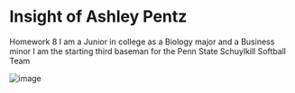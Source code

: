 # Insight of Ashley Pentz
Homework 8
I am a Junior in college as a Biology major and a Business minor
I am the starting third baseman for the Penn State Schuylkill Softball Team



![image](https://user-images.githubusercontent.com/81630701/114312585-1c5aa400-9ac1-11eb-865c-6c6d8d6d6bfb.png)
